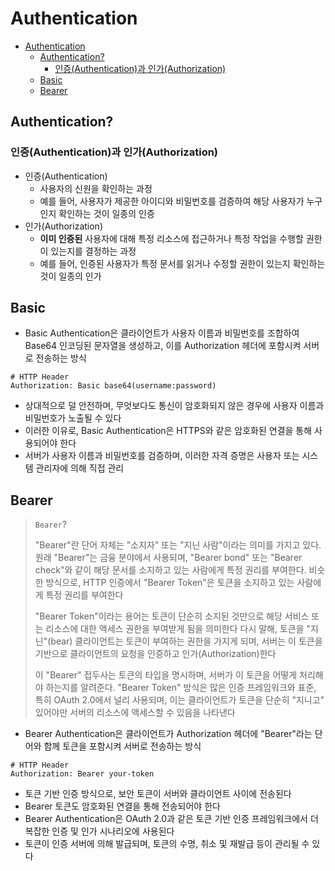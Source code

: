 # Authentication

- [Authentication](#authentication)
    - [Authentication?](#authentication-1)
        - [인증(Authentication)과 인가(Authorization)](#인증authentication과-인가authorization)
    - [Basic](#basic)
    - [Bearer](#bearer)

## Authentication?

### 인증(Authentication)과 인가(Authorization)

- 인증(Authentication)
    - 사용자의 신원을 확인하는 과정
    - 예를 들어, 사용자가 제공한 아이디와 비밀번호를 검증하여 해당 사용자가 누구인지 확인하는 것이 일종의 인증
- 인가(Authorization)
    - **이미 인증된** 사용자에 대해 특정 리소스에 접근하거나 특정 작업을 수행할 권한이 있는지를 결정하는 과정
    - 예를 들어, 인증된 사용자가 특정 문서를 읽거나 수정할 권한이 있는지 확인하는 것이 일종의 인가

## Basic

- Basic Authentication은 클라이언트가 사용자 이름과 비밀번호를 조합하여 Base64 인코딩된 문자열을 생성하고, 이를 Authorization 헤더에 포함시켜 서버로 전송하는 방식

```shell
# HTTP Header
Authorization: Basic base64(username:password)
```

- 상대적으로 덜 안전하며, 무엇보다도 통신이 암호화되지 않은 경우에 사용자 이름과 비밀번호가 노출될 수 있다
- 이러한 이유로, Basic Authentication은 HTTPS와 같은 암호화된 연결을 통해 사용되어야 한다
- 서버가 사용자 이름과 비밀번호를 검증하며, 이러한 자격 증명은 사용자 또는 시스템 관리자에 의해 직접 관리

## Bearer

> `Bearer`?
>
> "Bearer"란 단어 자체는 "소지자" 또는 "지닌 사람"이라는 의미를 가지고 있다.
> 원래 "Bearer"는 금융 분야에서 사용되며, "Bearer bond" 또는 "Bearer check"와 같이 해당 문서를 소지하고 있는 사람에게 특정 권리를 부여한다.
> 비슷한 방식으로, HTTP 인증에서 "Bearer Token"은 토큰을 소지하고 있는 사람에게 특정 권리를 부여한다
>
> "Bearer Token"이라는 용어는 토큰이 단순히 소지된 것만으로 해당 서비스 또는 리소스에 대한 액세스 권한을 부여받게 됨을 의미한다
> 다시 말해, 토큰을 "지닌"(bear) 클라이언트는 토큰이 부여하는 권한을 가지게 되며, 서버는 이 토큰을 기반으로 클라이언트의 요청을 인증하고 인가(Authorization)한다
>
> 이 "Bearer" 접두사는 토큰의 타입을 명시하며, 서버가 이 토큰을 어떻게 처리해야 하는지를 알려준다.
> "Bearer Token" 방식은 많은 인증 프레임워크와 표준, 특히 OAuth 2.0에서 널리 사용되며, 이는 클라이언트가 토큰을 단순히 "지니고" 있어야만 서버의 리소스에 액세스할 수 있음을 나타낸다

- Bearer Authentication은 클라이언트가 Authorization 헤더에 "Bearer"라는 단어와 함께 토큰을 포함시켜 서버로 전송하는 방식

```shell
# HTTP Header
Authorization: Bearer your-token
```

- 토큰 기반 인증 방식으로, 보안 토큰이 서버와 클라이언트 사이에 전송된다
- Bearer 토큰도 암호화된 연결을 통해 전송되어야 한다
- Bearer Authentication은 OAuth 2.0과 같은 토큰 기반 인증 프레임워크에서 더 복잡한 인증 및 인가 시나리오에 사용된다
- 토큰이 인증 서버에 의해 발급되며, 토큰의 수명, 취소 및 재발급 등이 관리될 수 있다
